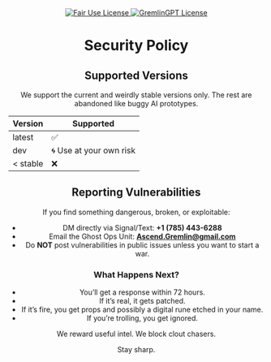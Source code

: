 <div align="center">
  <a href="https://github.com/statikfintechllc/AscendAI/blob/master/About Us/LICENSE.md">
    <img src="https://img.shields.io/badge/FAIR%20USE-black?style=for-the-badge&logo=dragon&logoColor=gold" alt="Fair Use License"/>
  </a>
  <a href="https://github.com/statikfintechllc/AscendAI/blob/master/About Us/LICENSE.md">
    <img src="https://img.shields.io/badge/GREMLINGPT%20v1.0-darkred?style=for-the-badge&logo=dragon&logoColor=gold" alt="GremlinGPT License"/>
  </a>

# Security Policy

## Supported Versions

We support the current and weirdly stable versions only. The rest are abandoned like buggy AI prototypes.

| Version | Supported          |
| ------- | ------------------ |
| latest  | ✅                 |
| dev     | 🌀 Use at your own risk |
| < stable | ❌                |

## Reporting Vulnerabilities

If you find something dangerous, broken, or exploitable:

- DM directly via Signal/Text: **+1 (785) 443-6288**
- Email the Ghost Ops Unit: **Ascend.Gremlin@gmail.com**
- Do **NOT** post vulnerabilities in public issues unless you want to start a war.

### What Happens Next?

- You’ll get a response within 72 hours.
- If it’s real, it gets patched.
- If it’s fire, you get props and possibly a digital rune etched in your name.
- If you’re trolling, you get ignored.

We reward useful intel. We block clout chasers.

Stay sharp.
